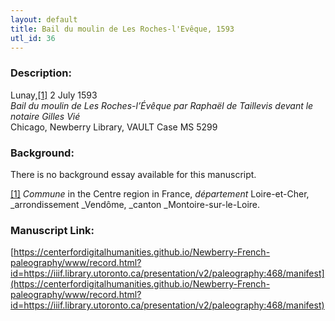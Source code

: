 ```yaml
---
layout: default
title: Bail du moulin de Les Roches-l'Evêque, 1593
utl_id: 36
---
```


### Description:

Lunay,<a id="_ftnref1">[[1]](#_ftn1)</a> 2 July 1593<br>
_Bail du moulin de Les Roches-l’Évêque par Raphaël de Taillevis devant le notaire Gilles Vié_<br>
Chicago, Newberry Library, VAULT Case MS 5299

### Background:

There is no background essay available for this manuscript.

<a id="_ftn1">[[1]](#_ftnref1)</a> _Commune_ in the Centre region in France, _département_ Loire-et-Cher, _arrondissement _Vendôme, _canton _Montoire-sur-le-Loire. 

### Manuscript Link:

[https://centerfordigitalhumanities.github.io/Newberry-French-paleography/www/record.html?id=https://iiif.library.utoronto.ca/presentation/v2/paleography:468/manifest](https://centerfordigitalhumanities.github.io/Newberry-French-paleography/www/record.html?id=https://iiif.library.utoronto.ca/presentation/v2/paleography:468/manifest)
